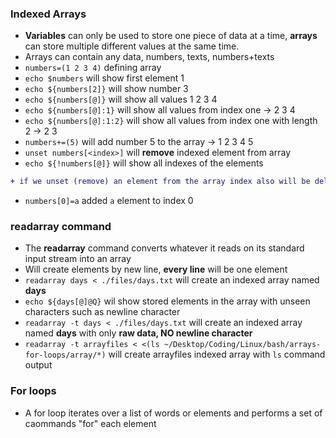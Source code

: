 ### Indexed Arrays

- **Variables** can only be used to store one piece of data at a time, **arrays** can store multiple different values at the same time.
- Arrays can contain any data, numbers, texts, numbers+texts
- ```numbers=(1 2 3 4)``` defining array
- ```echo $numbers``` will show first element 1
- ```echo ${numbers[2]}``` will show number 3
- ```echo ${numbers[@]}``` will show all values 1 2 3 4
- ```echo ${numbers[@]:1}``` will show all values from index one -> 2 3 4
- ```echo ${numbers[@]:1:2}``` will show all values from index one with length 2 -> 2 3
- ```numbers+=(5)``` will add number 5 to the array -> 1 2 3 4 5
- ```unset numbers[<index>]``` will **remove** indexed element from array
- ```echo ${!numbers[@]}``` will show all indexes of the elements
```diff
+ if we unset (remove) an element from the array index also will be deleted.
```
- ```numbers[0]=a``` added `a` element to index 0

### readarray command

- The **readarray** command converts whatever it reads on its standard input stream into an array
- Will create elements by new line, **every line** will be one element
- ```readarray days < ./files/days.txt``` will create an indexed array named **days**
- ```echo ${days[@]@Q}``` wil show stored elements in the array with unseen characters such as newline character
- ```readarray -t days < ./files/days.txt``` will create an indexed array named **days** with only **raw data, NO newline character**
- ```readarray -t arrayfiles < <(ls ~/Desktop/Coding/Linux/bash/arrays-for-loops/array/*)``` will create arrayfiles indexed array with `ls` command output

### For loops

- A for loop iterates over a list of words or elements and performs a set of caommands "for" each element
